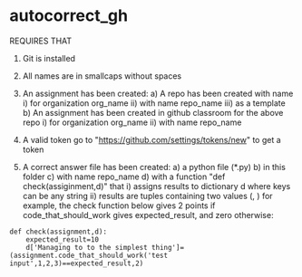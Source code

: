 # autocorrect_gh

REQUIRES THAT 
1. Git is installed

2. All names are in smallcaps without spaces

3. An assignment has been created:
   a) A repo has been created with name 
       i) for organization org_name
       ii) with name repo_name
       iii) as a template
   b) An assignment has been created in github classroom for the above repo
       i) for organization org_name
       ii) with name repo_name

4. A valid token
   go to "https://github.com/settings/tokens/new" to get a token

5. A correct answer file has been created:
     a) a python file (*.py)
     b) in this folder
     c) with name repo_name
     d) with a function "def check(assiginment,d)" that
           i) assigns results to dictionary d where keys can be any string
           ii) results are tuples containing two values (<fraction of maximum points as result>, <maximum ponts>)
        for example, the check function below gives 2 points if code_that_should_work gives expected_result, and zero otherwise: 

~~~~
def check(assignment,d):
    expected_result=10
    d['Managing to to the simplest thing']=(assignment.code_that_should_work('test input',1,2,3)==expected_result,2)
~~~~
